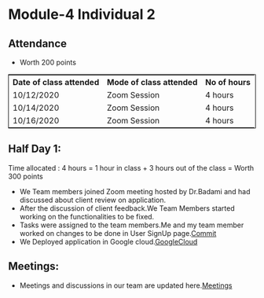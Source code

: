 # Module-4 Individual 2

## Attendance
- Worth 200 points

<table style="width:100%;border: 1px solid black;">
<tr>
<th>Date of class attended</th>	
<th>Mode of class attended</th>
<th>No of hours</th>
</tr>
<tr>
<td>10/12/2020</td>
<td>Zoom Session</td>
<td>4 hours</td>
</tr>
<tr>
<td>10/14/2020</td>
<td>Zoom Session</td>
<td> 4 hours</td>  
</tr>
<tr>
<td>10/16/2020</td>
<td>Zoom Session</td>
<td> 4 hours</td>  
</tr>
</table>

## Half Day 1:

Time allocated : 4 hours = 1 hour in class + 3 hours out of the class = Worth 300 points

- We Team members joined Zoom meeting hosted by Dr.Badami and had discussed about client review on application.
- After the discussion of client feedback.We Team Members started working on the functionalities to be fixed.
- Tasks were assigned to the team members.Me and my team member worked on changes to be done in User SignUp page.[Commit](https://github.com/harishThadka/happyHealth/commit/1dc5c4c33450352b8cbc5951dcb581bb248caf13)
- We Deployed application in Google cloud.[GoogleCloud](https://github.com/annie0sc/gdp-happy-health/blob/master/design-architecture/Contributions/Tejaswi/GoogleCloud.PNG)

## Meetings:
- Meetings and discussions in our team are updated here.[Meetings](https://github.com/annie0sc/gdp_health_app/blob/master/design-architecture/meeting.md)
